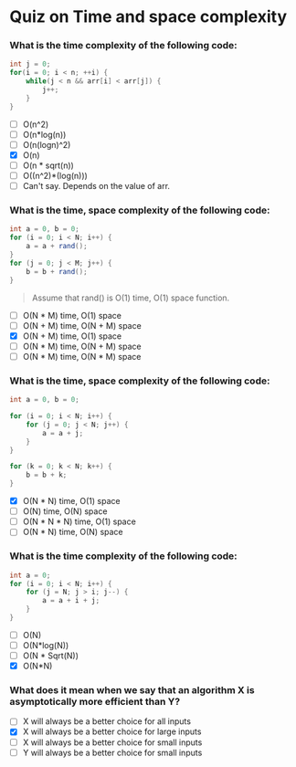 # Quiz on Time and space complexity

### What is the time complexity of the following code:
```java
int j = 0;
for(i = 0; i < n; ++i) {
    while(j < n && arr[i] < arr[j]) {
        j++;
    }
}
```
- [ ] O(n^2)
- [ ] O(n*log(n))
- [ ] O(n(logn)^2)
- [x] O(n)
- [ ] O(n * sqrt(n))
- [ ] O((n^2)*(log(n)))
- [ ] Can't say. Depends on the value of arr.

### What is the time, space complexity of the following code:
```java
int a = 0, b = 0;    
for (i = 0; i < N; i++) {
    a = a + rand();  
}
for (j = 0; j < M; j++) {
    b = b + rand();
}
```
> Assume that rand() is O(1) time, O(1) space function.

- [ ] O(N * M) time, O(1) space
- [ ] O(N + M) time, O(N + M) space
- [x] O(N + M) time, O(1) space
- [ ] O(N * M) time, O(N + M) space
- [ ] O(N * M) time, O(N * M) space

### What is the time, space complexity of the following code:

```java
int a = 0, b = 0;

for (i = 0; i < N; i++) {
    for (j = 0; j < N; j++) {
        a = a + j;
    }
}

for (k = 0; k < N; k++) {
    b = b + k;
}
```

- [x] O(N * N) time, O(1) space 
- [ ] O(N) time, O(N) space
- [ ] O(N * N * N) time, O(1) space
- [ ] O(N * N) time, O(N) space

### What is the time complexity of the following code:

```java
int a = 0;
for (i = 0; i < N; i++) {
    for (j = N; j > i; j--) {
        a = a + i + j;
    }
}
```
- [ ] O(N)
- [ ] O(N*log(N))
- [ ] O(N * Sqrt(N))
- [x] O(N*N)

### What does it mean when we say that an algorithm X is asymptotically more efficient than Y?

- [ ] X will always be a better choice for all inputs
- [x] X will always be a better choice for large inputs
- [ ] X will always be a better choice for small inputs
- [ ] Y will always be a better choice for small inputs